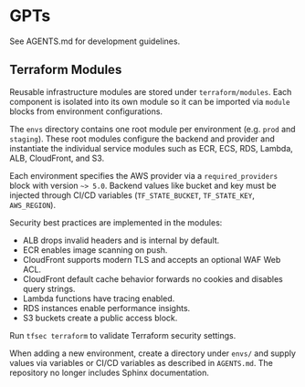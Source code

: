 # GPTs

See AGENTS.md for development guidelines.

## Terraform Modules

Reusable infrastructure modules are stored under `terraform/modules`. Each
component is isolated into its own module so it can be imported via
`module` blocks from environment configurations.

The `envs` directory contains one root module per environment (e.g. `prod`
and `staging`). These root modules configure the backend and provider and
instantiate the individual service modules such as ECR, ECS, RDS, Lambda,
ALB, CloudFront, and S3.

Each environment specifies the AWS provider via a `required_providers` block
with version `~> 5.0`. Backend values like bucket and key must be injected
through CI/CD variables (`TF_STATE_BUCKET`, `TF_STATE_KEY`, `AWS_REGION`).

Security best practices are implemented in the modules:

- ALB drops invalid headers and is internal by default.
- ECR enables image scanning on push.
- CloudFront supports modern TLS and accepts an optional WAF Web ACL.
- CloudFront default cache behavior forwards no cookies and disables query strings.
- Lambda functions have tracing enabled.
- RDS instances enable performance insights.
- S3 buckets create a public access block.

Run `tfsec terraform` to validate Terraform security settings.

When adding a new environment, create a directory under `envs/` and supply
values via variables or CI/CD variables as described in `AGENTS.md`.
The repository no longer includes Sphinx documentation.

